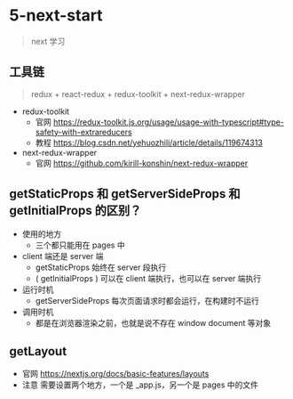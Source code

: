 # 5-next-start

> next 学习

## 工具链

> redux + react-redux + redux-toolkit + next-redux-wrapper

- redux-toolkit
  - 官网 https://redux-toolkit.js.org/usage/usage-with-typescript#type-safety-with-extrareducers
  - 教程 https://blog.csdn.net/yehuozhili/article/details/119674313
- next-redux-wrapper
  - 官网 https://github.com/kirill-konshin/next-redux-wrapper

## getStaticProps 和 getServerSideProps 和 getInitialProps 的区别？

- 使用的地方
  - 三个都只能用在 pages 中
- client 端还是 server 端
  - getStaticProps 始终在 server 段执行
  - ( getInitialProps ) 可以在 client 端执行，也可以在 server 端执行
- 运行时机
  - getServerSideProps 每次页面请求时都会运行，在构建时不运行
- 调用时机
  - 都是在浏览器渲染之前，也就是说不存在 window document 等对象

## getLayout

- 官网 https://nextjs.org/docs/basic-features/layouts
- 注意 需要设置两个地方，一个是 \_app.js，另一个是 pages 中的文件
